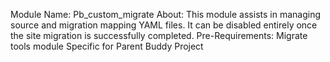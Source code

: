 Module Name: Pb_custom_migrate
About:
This module assists in managing source and migration mapping YAML files. It can be disabled entirely once the site migration is successfully completed.
Pre-Requirements:
Migrate tools module
Specific for Parent Buddy Project
